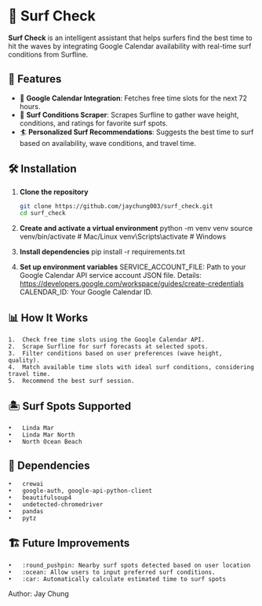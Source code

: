 # 🌊 Surf Check

**Surf Check** is an intelligent assistant that helps surfers find the best time to hit the waves by integrating Google Calendar availability with real-time surf conditions from Surfline. 

## 🚀 Features
- 📅 **Google Calendar Integration**: Fetches free time slots for the next 72 hours.
- 🌊 **Surf Conditions Scraper**: Scrapes Surfline to gather wave height, conditions, and ratings for favorite surf spots.
- 🏄 **Personalized Surf Recommendations**: Suggests the best time to surf based on availability, wave conditions, and travel time.

## 🛠️ Installation

1. **Clone the repository**
   ```sh
   git clone https://github.com/jaychung003/surf_check.git
   cd surf_check

2. **Create and activate a virtual environment**
    python -m venv venv
    source venv/bin/activate  # Mac/Linux
    venv\Scripts\activate      # Windows

3. **Install dependencies**
    pip install -r requirements.txt

4. **Set up environment variables**
    SERVICE_ACCOUNT_FILE: Path to your Google Calendar API service account JSON file. Details: https://developers.google.com/workspace/guides/create-credentials
	CALENDAR_ID: Your Google Calendar ID.

## 📊 How It Works
	1.	Check free time slots using the Google Calendar API.
	2.	Scrape Surfline for surf forecasts at selected spots.
	3.	Filter conditions based on user preferences (wave height, quality).
	4.	Match available time slots with ideal surf conditions, considering travel time.
	5.	Recommend the best surf session.

## 🏝️ Surf Spots Supported
	•	Linda Mar
	•	Linda Mar North
	•	North Ocean Beach

## 🔗 Dependencies
	•	crewai
	•	google-auth, google-api-python-client
	•	beautifulsoup4
	•	undetected-chromedriver
	•	pandas
	•	pytz

## 🏗️ Future Improvements
	•	:round_pushpin: Nearby surf spots detected based on user location
	•	:ocean: Allow users to input preferred surf conditions.
    •   :car: Automatically calculate estimated time to surf spots

Author: Jay Chung